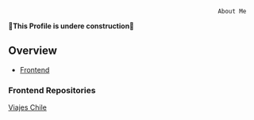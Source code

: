


                                                               About Me

   :hammer:**This Profile is undere construction**:hammer:

## Overview  
 -  [Frontend](#frontend-repositories)



### Frontend Repositories

[Viajes Chile](https://github.com/O-Marin/viajesChile_)
 


                                                      
                                                 

